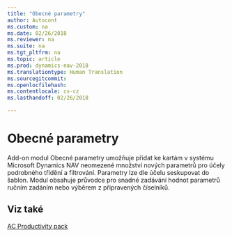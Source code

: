 ```yaml
---
title: "Obecné parametry"
author: Autocont
ms.custom: na
ms.date: 02/26/2018
ms.reviewer: na
ms.suite: na
ms.tgt_pltfrm: na
ms.topic: article
ms.prod: dynamics-nav-2018
ms.translationtype: Human Translation
ms.sourcegitcommit: 
ms.openlocfilehash: 
ms.contentlocale: cs-cz
ms.lasthandoff: 02/26/2018

---
```


# <a name="ac-pp-general-parameters.md"></a>Obecné parametry

Add-on modul Obecné parametry umožňuje přidat ke kartám v systému Microsoft Dynamics NAV neomezené množství nových parametrů pro účely podrobného třídění a filtrování. Parametry lze dle účelu seskupovat do šablon. Modul obsahuje průvodce pro snadné zadávání hodnot parametrů ručním zadáním nebo výběrem z připravených číselníků.

## <a name="see-also"></a>Viz také  
[AC Productivity pack](ac-pp-productivity-pack.md)  